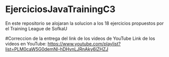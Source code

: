 # EjerciciosJavaTrainingC3
En este repositorio se alojaran la solucion a los  18 ejercicios propuestos por el Training League de SofkaU

#Correccion de la entrega del link de los videos de YouTube
Link de los videos en YouTube: https://www.youtube.com/playlist?list=PLM0caW5G0demNl-hDHvnLJRnAky6IZHZJ
